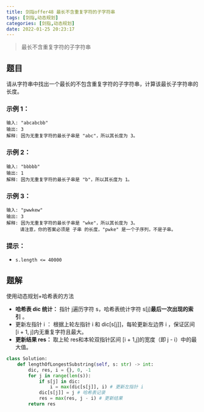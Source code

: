 ```yaml
---
title: 剑指offer48 最长不含重复字符的子字符串
tags: [剑指,动态规划]
categories: [剑指,动态规划]
date: 2022-01-25 20:23:17
---
```


>最长不含重复字符的子字符串

## 题目

请从字符串中找出一个最长的不包含重复字符的子字符串，计算该最长子字符串的长度。

### 示例 1：

```
输入: "abcabcbb"
输出: 3 
解释: 因为无重复字符的最长子串是 "abc"，所以其长度为 3。
```

### 示例 2：

```
输入: "bbbbb"
输出: 1
解释: 因为无重复字符的最长子串是 "b"，所以其长度为 1。
```

### 示例 3：

```
输入: "pwwkew"
输出: 3
解释: 因为无重复字符的最长子串是 "wke"，所以其长度为 3。
     请注意，你的答案必须是 子串 的长度，"pwke" 是一个子序列，不是子串。
```

### 提示：

- `s.length <= 40000`

## 题解

使用动态规划+哈希表的方法

- **哈希表 dic 统计：** 指针 j遍历字符 s，哈希表统计字符 s[j]**最后一次出现的索引** 。
- 更新左指针 i ： 根据上轮左指针 i 和 dic[s[j]]，每轮更新左边界 i ，保证区间 [i + 1, j]内无重复字符且最大。
- **更新结果 res：** 取上轮 res和本轮双指针区间 [i + 1,j]的宽度（即 j - i）中的最大值。

```python
class Solution:
    def lengthOfLongestSubstring(self, s: str) -> int:
        dic, res, i = {}, 0, -1
        for j in range(len(s)):
            if s[j] in dic:
                i = max(dic[s[j]], i) # 更新左指针 i
            dic[s[j]] = j # 哈希表记录
            res = max(res, j - i) # 更新结果
        return res
```

